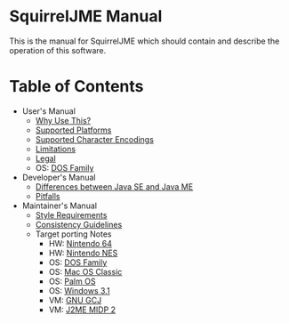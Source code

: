# SquirrelJME Manual

This is the manual for SquirrelJME which should contain and describe the
operation of this software.

# Table of Contents

 * User's Manual
   * [Why Use This?](user/why.mkd)
   * [Supported Platforms](user/platforms.mkd)
   * [Supported Character Encodings](user/encodings.mkd)
   * [Limitations](user/limits.mkd)
   * [Legal](user/legal.mkd)
   * OS: [DOS Family](user/os_dos.mkd)
 * Developer's Manual
   * [Differences between Java SE and Java ME](developer/differences.mkd)
   * [Pitfalls](developer/pitfalls.mkd)
 * Maintainer's Manual
   * [Style Requirements](maintainer/style.mkd)
   * [Consistency Guidelines](maintainer/consistency.mkd)
   * Target porting Notes
     * HW: [Nintendo 64](maintainer/hw_n64.mkd)
     * HW: [Nintendo NES](maintainer/hw_nes.mkd)
     * OS: [DOS Family](maintainer/os_dos.mkd)
     * OS: [Mac OS Classic](maintainer/os_macos.mkd)
     * OS: [Palm OS](maintainer/os_palmos.mkd)
     * OS: [Windows 3.1](maintainer/os_win16.mkd)
     * VM: [GNU GCJ](maintainer/vm_gcj.mkd)
     * VM: [J2ME MIDP 2](maintainer/vm_midp.mkd)

